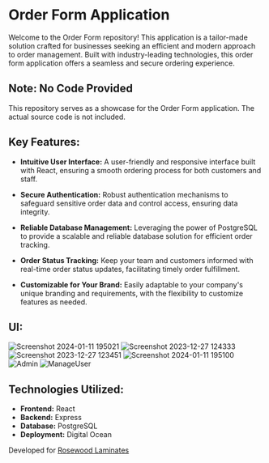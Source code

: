 # Order Form Application

Welcome to the Order Form repository! This application is a tailor-made solution crafted for businesses seeking an efficient and modern approach to order management. Built with industry-leading technologies, this order form application offers a seamless and secure ordering experience.

## Note: No Code Provided

This repository serves as a showcase for the Order Form application. The actual source code is not included.

## Key Features:

- **Intuitive User Interface:** A user-friendly and responsive interface built with React, ensuring a smooth ordering process for both customers and staff.

- **Secure Authentication:** Robust authentication mechanisms to safeguard sensitive order data and control access, ensuring data integrity.

- **Reliable Database Management:** Leveraging the power of PostgreSQL to provide a scalable and reliable database solution for efficient order tracking.

- **Order Status Tracking:** Keep your team and customers informed with real-time order status updates, facilitating timely order fulfillment.

- **Customizable for Your Brand:** Easily adaptable to your company's unique branding and requirements, with the flexibility to customize features as needed.

## UI:
![Screenshot 2024-01-11 195021](https://github.com/Shreypatel13ll/Order-Form/assets/68627196/5729db1e-754b-4cf9-806d-a7c6151ca47e)
![Screenshot 2023-12-27 124333](https://github.com/Shreypatel13ll/Order-Form/assets/68627196/bb654c4f-6323-46d4-b3b3-bb2ad230223c)
![Screenshot 2023-12-27 123451](https://github.com/Shreypatel13ll/Order-Form/assets/68627196/adea8778-8f69-49de-a81d-94725581bb67)
![Screenshot 2024-01-11 195100](https://github.com/Shreypatel13ll/Order-Form/assets/68627196/e23efd95-660c-4096-a63f-8111fc56eaae)
![Admin](https://github.com/Shreypatel13ll/Order-Form/assets/68627196/6112a18f-2eb5-4e44-aa69-3d7a22b655f5)
![ManageUser](https://github.com/Shreypatel13ll/Order-Form/assets/68627196/cf7c85c5-214e-45a1-bf59-dfc6f8500200)



## Technologies Utilized:

- **Frontend:** React
- **Backend:** Express
- **Database:** PostgreSQL
- **Deployment:** Digital Ocean

Developed for [Rosewood Laminates](http://www.rosewoodlaminates.com/)

